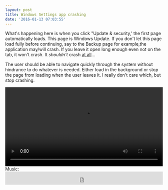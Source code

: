 ```yaml
---
layout: post
title: Windows Settings app crashing
date: '2016-01-13 07:03:55'
---
```


What's happening here is when you click "Update & security,' the first page automatically loads. This page is Windows Update. If you don't let this page load fully before continuing, say to the Backup page for example,the application may/will crash. If you leave it open long enough even not on the tab, it won't crash. It *shouldn't* crash <u>at all</u>...

The user should be able to navigate quickly through the system without hindrance to do whatever is needed. Either load in the background or stop the page from loading when the user leaves it. I really don't care which, but stop crashing.

<video width="100%" controls>
<source src="https://static.sf3soft.net/sharex/2016-01-13_01-22-05.mp4" type="video/mp4">
Your browser does not support the Video tag
</video>
Music: <iframe style="border: 0; width: 100%; height: 42px;" src="https://bandcamp.com/EmbeddedPlayer/album=899866961/size=small/bgcol=333333/linkcol=0f91ff/transparent=true/" seamless><a href="http://shirobon.bandcamp.com/album/distant-reality">Distant Reality by Shirobon</a></iframe>